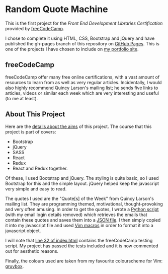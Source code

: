 # Random Quote Machine

This is the first project for the *Front End Development Libraries Certification* provided by [freeCodeCamp](https://www.freecodecamp.org).

I chose to complete it using HTML, CSS, Bootstrap and jQuery and have published the gh-pages branch of this repository on [GitHub Pages](https://benberryallwood.github.io/random-quote-machine).
This is one of the projects I have chosen to include on [my portfolio site](https://benberryallwood.github.io).

## freeCodeCamp

freeCodeCamp offer many free online certifications, with a vast amount of resources to learn from as well as very regular articles.
Incidentally, I would also highly recommend Quincy Larson's mailing list; he sends five links to articles, videos or similar each week which are very interesting and useful (to me at least).

## About This Project

Here are the [details about the aims](https://www.freecodecamp.org/learn/front-end-libraries/front-end-libraries-projects/build-a-random-quote-machine) of this project.
The course that this project is part of covers:

- Bootstrap
- jQuery
- SASS
- React
- Redux
- React and Redux together.

Of these, I used Bootstrap and jQuery.
The styling is quite basic, so I used Bootstrap for this and the simple layout.
jQuery helped keep the javascript very simple and easy to read.

The quotes I used are the "Quote[s] of the Week" from Quincy Larson's mailing list.
They are programming themed, motivational, thought-provoking and very often amusing.
In order to get the quotes, I wrote a [Python script](https://github.com/benberryallwood/random-quote-machine/blob/883d454f96171eba1476dfb260faf06330d4cdc8/get-quotes-from-emails-without-details.py) (with my email login details removed) which retrieves the emails that contain these quotes and saves them into a [JSON file](https://github.com/benberryallwood/random-quote-machine/blob/883d454f96171eba1476dfb260faf06330d4cdc8/quotes.json).
I then simply copied it into my javascript file and used [Vim macros](https://www.tutorialspoint.com/vim/vim_macros.htm) in order to format it into a javascript object.

I will note that [line 32 of index.html](https://github.com/benberryallwood/random-quote-machine/blob/883d454f96171eba1476dfb260faf06330d4cdc8/index.html#L32) contains the freeCodeCamp testing script.
My project has passed the tests included and it is now commented out for aesthetic reasons.

Finally, the colours used are taken from my favourite colourscheme for Vim: [gruvbox](https://github.com/morhetz/gruvbox).
